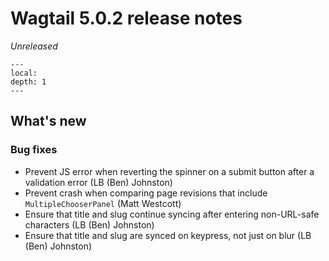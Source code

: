 # Wagtail 5.0.2 release notes

_Unreleased_

```{contents}
---
local:
depth: 1
---
```

## What's new

### Bug fixes

 * Prevent JS error when reverting the spinner on a submit button after a validation error (LB (Ben) Johnston)
 * Prevent crash when comparing page revisions that include `MultipleChooserPanel` (Matt Westcott)
 * Ensure that title and slug continue syncing after entering non-URL-safe characters (LB (Ben) Johnston)
 * Ensure that title and slug are synced on keypress, not just on blur (LB (Ben) Johnston)
